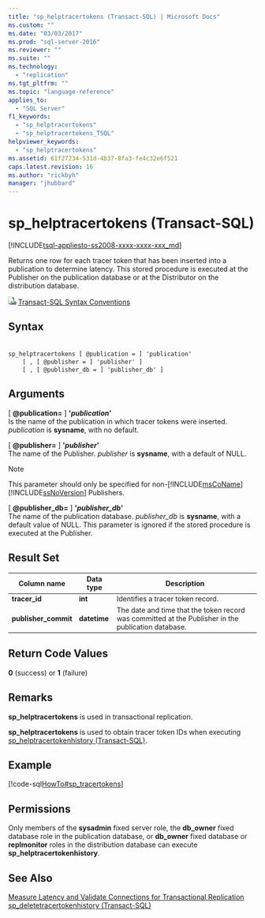 ```yaml
---
title: "sp_helptracertokens (Transact-SQL) | Microsoft Docs"
ms.custom: ""
ms.date: "03/03/2017"
ms.prod: "sql-server-2016"
ms.reviewer: ""
ms.suite: ""
ms.technology: 
  - "replication"
ms.tgt_pltfrm: ""
ms.topic: "language-reference"
applies_to: 
  - "SQL Server"
f1_keywords: 
  - "sp_helptracertokens"
  - "sp_helptracertokens_TSQL"
helpviewer_keywords: 
  - "sp_helptracertokens"
ms.assetid: 61f27234-531d-4b37-8fa3-fe4c32e6f521
caps.latest.revision: 16
ms.author: "rickbyh"
manager: "jhubbard"
---
```

# sp_helptracertokens (Transact-SQL)
[!INCLUDE[tsql-appliesto-ss2008-xxxx-xxxx-xxx_md](../../../a9retired/includes/tsql-appliesto-ss2008-xxxx-xxxx-xxx-md.md)]

  Returns one row for each tracer token that has been inserted into a publication to determine latency. This stored procedure is executed at the Publisher on the publication database or at the Distributor on the distribution database.  
  
 ![Topic link icon](../../../a9notintoc/media/topic-link.gif "Topic link icon") [Transact-SQL Syntax Conventions](../../../t-sql/language-elements/transact-sql-syntax-conventions-transact-sql.md)  
  
## Syntax  
  
```  
  
sp_helptracertokens [ @publication = ] 'publication'   
    [ , [ @publisher = ] 'publisher' ]   
    [ , [ @publisher_db = ] 'publisher_db' ]  
```  
  
## Arguments  
 [ **@publication=** ] **'***publication***'**  
 Is the name of the publication in which tracer tokens were inserted. *publication* is **sysname**, with no default.  
  
 [ **@publisher=** ] **'***publisher***'**  
 The name of the Publisher. *publisher* is **sysname**, with a default of NULL.  
  
> [!NOTE]  
>  This parameter should only be specified for non-[!INCLUDE[msCoName](../../../a9notintoc/includes/msconame-md.md)][!INCLUDE[ssNoVersion](../../../a9notintoc/includes/ssnoversion-md.md)] Publishers.  
  
 [ **@publisher_db=** ] **'***publisher_db***'**  
 The name of the publication database. *publisher_db* is **sysname**, with a default value of NULL. This parameter is ignored if the stored procedure is executed at the Publisher.  
  
## Result Set  
  
|Column name|Data type|Description|  
|-----------------|---------------|-----------------|  
|**tracer_id**|**int**|Identifies a tracer token record.|  
|**publisher_commit**|**datetime**|The date and time that the token record was committed at the Publisher in the publication database.|  
  
## Return Code Values  
 **0** (success) or **1** (failure)  
  
## Remarks  
 **sp_helptracertokens** is used in transactional replication.  
  
 **sp_helptracertokens** is used to obtain tracer token IDs when executing [sp_helptracertokenhistory &#40;Transact-SQL&#41;](../../../relational-databases/reference/system-stored-procedures/sp-helptracertokenhistory-transact-sql.md).  
  
## Example  
 [!code-sql[HowTo#sp_tracertokens](../../../a9retired/codesnippet/tsql/sp-helptracertokens-tran_1.sql)]  
  
## Permissions  
 Only members of the **sysadmin** fixed server role, the **db_owner** fixed database role in the publication database, or **db_owner** fixed database or **replmonitor** roles in the distribution database can execute **sp_helptracertokenhistory**.  
  
## See Also  
 [Measure Latency and Validate Connections for Transactional Replication](../../../relational-databases/replication/monitor/measure-latency-and-validate-connections-for-transactional-replication.md)   
 [sp_deletetracertokenhistory &#40;Transact-SQL&#41;](../../../relational-databases/reference/system-stored-procedures/sp-deletetracertokenhistory-transact-sql.md)  
  
  